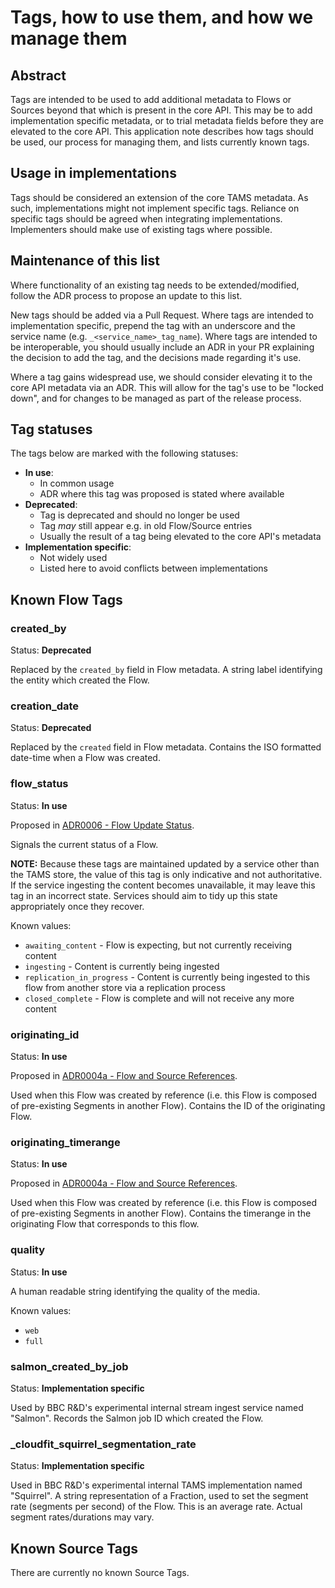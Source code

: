 # Tags, how to use them, and how we manage them

## Abstract

Tags are intended to be used to add additional metadata to Flows or Sources beyond that which is present in the core API.
This may be to add implementation specific metadata, or to trial metadata fields before they are elevated to the core API.
This application note describes how tags should be used, our process for managing them, and lists currently known tags.

## Usage in implementations

Tags should be considered an extension of the core TAMS metadata.
As such, implementations might not implement specific tags.
Reliance on specific tags should be agreed when integrating implementations.
Implementers should make use of existing tags where possible.

## Maintenance of this list

Where functionality of an existing tag needs to be extended/modified, follow the ADR process to propose an update to this list.

New tags should be added via a Pull Request.
Where tags are intended to implementation specific, prepend the tag with an underscore and the service name (e.g. `_<service_name>_tag_name`).
Where tags are intended to be interoperable, you should usually include an ADR in your PR explaining the decision to add the tag, and the decisions made regarding it's use.

Where a tag gains widespread use, we should consider elevating it to the core API metadata via an ADR.
This will allow for the tag's use to be "locked down", and for changes to be managed as part of the release process.

## Tag statuses

The tags below are marked with the following statuses:

* **In use**:
  * In common usage
  * ADR where this tag was proposed is stated where available
* **Deprecated**:
  * Tag is deprecated and should no longer be used
  * Tag *may* still appear e.g. in old Flow/Source entries
  * Usually the result of a tag being elevated to the core API's metadata
* **Implementation specific**:
  * Not widely used
  * Listed here to avoid conflicts between implementations

## Known Flow Tags

### created_by

Status: **Deprecated**

Replaced by the `created_by` field in Flow metadata.
A string label identifying the entity which created the Flow.

### creation_date

Status: **Deprecated**

Replaced by the `created` field in Flow metadata.
Contains the ISO formatted date-time when a Flow was created.

### flow_status

Status: **In use**

Proposed in [ADR0006 - Flow Update Status](../adr/0006-flow-status.md).

Signals the current status of a Flow.

**NOTE:** Because these tags are maintained updated by a service other than the TAMS store, the value of this tag is only indicative and not authoritative.
If the service ingesting the content becomes unavailable, it may leave this tag in an incorrect state.
Services should aim to tidy up this state appropriately once they recover.

Known values:

* `awaiting_content` - Flow is expecting, but not currently receiving content
* `ingesting` - Content is currently being ingested
* `replication_in_progress` - Content is currently being ingested to this flow from another store via a replication process
* `closed_complete` - Flow is complete and will not receive any more content

### originating_id

Status: **In use**

Proposed in [ADR0004a - Flow and Source References](../adr/0004a-ancestry-relationships.md).

Used when this Flow was created by reference (i.e. this Flow is composed of pre-existing Segments in another Flow).
Contains the ID of the originating Flow.

### originating_timerange

Status: **In use**

Proposed in [ADR0004a - Flow and Source References](../adr/0004a-ancestry-relationships.md).

Used when this Flow was created by reference (i.e. this Flow is composed of pre-existing Segments in another Flow).
Contains the timerange in the originating Flow that corresponds to this flow.

### quality

Status: **In use**

A human readable string identifying the quality of the media.

Known values:

* `web`
* `full`

### salmon_created_by_job

Status: **Implementation specific**

Used by BBC R&D's experimental internal stream ingest service named "Salmon".
Records the Salmon job ID which created the Flow.

### \_cloudfit_squirrel_segmentation_rate

Status: **Implementation specific**

Used in BBC R&D's experimental internal TAMS implementation named "Squirrel".
A string representation of a Fraction, used to set the segment rate (segments per second) of the Flow.
This is an average rate.
Actual segment rates/durations may vary.

## Known Source Tags

There are currently no known Source Tags.
